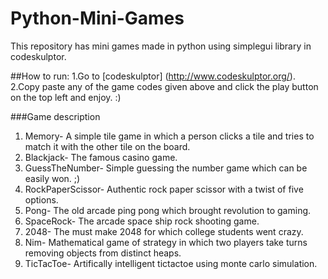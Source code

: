 # Python-Mini-Games
This repository has mini games made in python using simplegui library in codeskulptor.

##How to run:
1.Go to [codeskulptor] (http://www.codeskulptor.org/).<br>
2.Copy paste any of the game codes given above and click the play button on the top left and enjoy. :)

###Game description 
1. Memory- A simple tile game in which a person clicks a tile and tries to match it with the other tile on the board.<br>
2. Blackjack- The famous casino game.<br>
3. GuessTheNumber- Simple guessing the number game which can be easily won. ;)<br>
4. RockPaperScissor- Authentic rock paper scissor with a twist of five options.<br>
5. Pong- The old arcade ping pong which brought revolution to gaming.
6. SpaceRock- The arcade space ship rock shooting game.
7. 2048- The must make 2048 for which college students went crazy.
8. Nim- Mathematical game of strategy in which two players take turns removing objects from distinct heaps.
9. TicTacToe- Artifically intelligent tictactoe using monte carlo simulation. 
